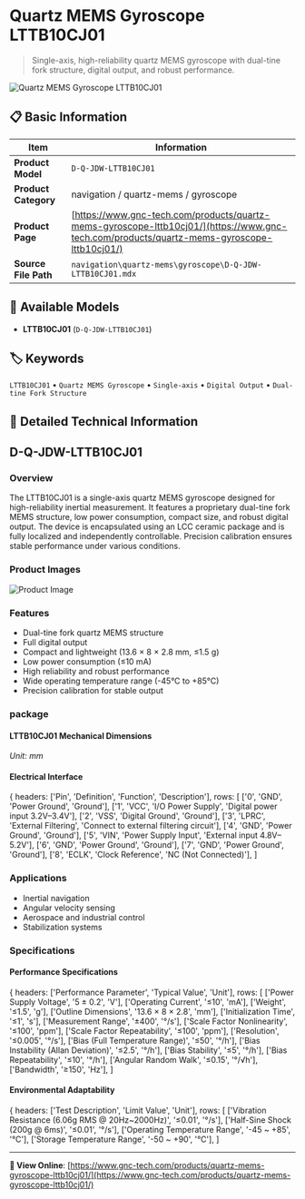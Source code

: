 # Quartz MEMS Gyroscope LTTB10CJ01

> Single-axis, high-reliability quartz MEMS gyroscope with dual-tine fork structure, digital output, and robust performance.

![Quartz MEMS Gyroscope LTTB10CJ01](https://www.gnc-tech.com/products/navigation/quartz-mems/gyroscope/D-Q-JDW-LTTB10CJ01/D-Q-JDW-LTTB10CJ01.webp)

## 📋 Basic Information

| Item | Information |
|------|------|
| **Product Model** | `D-Q-JDW-LTTB10CJ01` |
| **Product Category** | navigation / quartz-mems / gyroscope |
| **Product Page** | [https://www.gnc-tech.com/products/quartz-mems-gyroscope-lttb10cj01/](https://www.gnc-tech.com/products/quartz-mems-gyroscope-lttb10cj01/) |
| **Source File Path** | `navigation\quartz-mems\gyroscope\D-Q-JDW-LTTB10CJ01.mdx` |

## 🔧 Available Models

- **LTTB10CJ01** (`D-Q-JDW-LTTB10CJ01`)

## 🏷️ Keywords

`LTTB10CJ01` • `Quartz MEMS Gyroscope` • `Single-axis` • `Digital Output` • `Dual-tine Fork Structure`

## 📖 Detailed Technical Information

## D-Q-JDW-LTTB10CJ01

### Overview

The LTTB10CJ01 is a single-axis quartz MEMS gyroscope designed for high-reliability inertial measurement. It features a proprietary dual-tine fork MEMS structure, low power consumption, compact size, and robust digital output. The device is encapsulated using an LCC ceramic package and is fully localized and independently controllable. Precision calibration ensures stable performance under various conditions.

### Product Images

![Product Image](https://www.gnc-tech.com/products/navigation/quartz-mems/gyroscope/D-Q-JDW-LTTB10CJ01/D-Q-JDW-LTTB10CJ01-Slide-01.webp)

### Features

- Dual-tine fork quartz MEMS structure
- Full digital output
- Compact and lightweight (13.6 × 8 × 2.8 mm, ≤1.5 g)
- Low power consumption (≤10 mA)
- High reliability and robust performance
- Wide operating temperature range (-45°C to +85°C)
- Precision calibration for stable output

### package

#### LTTB10CJ01 Mechanical Dimensions
_Unit: mm_
<ProductImage productId="D-Q-JDW-LTTB10CJ01" invertMode="light-only" />
#### Electrical Interface
    
{
  headers: ['Pin', 'Definition', 'Function', 'Description'],
  rows: [
['0', 'GND', 'Power Ground', 'Ground'],
['1', 'VCC', 'I/O Power Supply', 'Digital power input 3.2V–3.4V'],
['2', 'VSS', 'Digital Ground', 'Ground'],
['3', 'LPRC', 'External Filtering', 'Connect to external filtering circuit'],
['4', 'GND', 'Power Ground', 'Ground'],
['5', 'VIN', 'Power Supply Input', 'External input 4.8V–5.2V'],
['6', 'GND', 'Power Ground', 'Ground'],
['7', 'GND', 'Power Ground', 'Ground'],
['8', 'ECLK', 'Clock Reference', 'NC (Not Connected)'],
  ]

### Applications

- Inertial navigation
- Angular velocity sensing
- Aerospace and industrial control
- Stabilization systems

### Specifications

#### Performance Specifications
  
{
headers: ['Performance Parameter', 'Typical Value', 'Unit'],
rows: [
  ['Power Supply Voltage', '5 ± 0.2', 'V'],
  ['Operating Current', '≤10', 'mA'],
  ['Weight', '≤1.5', 'g'],
  ['Outline Dimensions', '13.6 × 8 × 2.8', 'mm'],
  ['Initialization Time', '≤1', 's'],
  ['Measurement Range', '±400', '°/s'],
  ['Scale Factor Nonlinearity', '≤100', 'ppm'],
  ['Scale Factor Repeatability', '≤100', 'ppm'],
  ['Resolution', '≤0.005', '°/s'],
  ['Bias (Full Temperature Range)', '≤50', '°/h'],
  ['Bias Instability (Allan Deviation)', '≤2.5', '°/h'],
  ['Bias Stability', '≤5', '°/h'],
  ['Bias Repeatability', '≤10', '°/h'],
  ['Angular Random Walk', '≤0.15', '°/√h'],
  ['Bandwidth', '≥150', 'Hz'],
]

#### Environmental Adaptability
  
{
headers: ['Test Description', 'Limit Value', 'Unit'],
rows: [
  ['Vibration Resistance (6.06g RMS @ 20Hz~2000Hz)', '≤0.01', '°/s'],
  ['Half-Sine Shock (200g @ 6ms)', '≤0.01', '°/s'],
  ['Operating Temperature Range', '-45 ~ +85', '℃'],
  ['Storage Temperature Range', '-50 ~ +90', '℃'],
]

    
  

---

**🔗 View Online**: [https://www.gnc-tech.com/products/quartz-mems-gyroscope-lttb10cj01/](https://www.gnc-tech.com/products/quartz-mems-gyroscope-lttb10cj01/)
